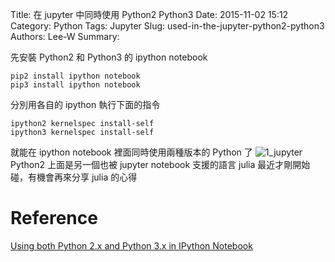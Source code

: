 Title: 在 jupyter 中同時使用 Python2 Python3
Date: 2015-11-02 15:12
Category: Python
Tags: Jupyter
Slug: used-in-the-jupyter-python2-python3
Authors: Lee-W
Summary: 


先安裝 Python2 和 Python3 的 ipython notebook
```shell
pip2 install ipython notebook
pip3 install ipython notebook
```

分別用各自的 ipython 執行下面的指令
```shell
ipython2 kernelspec install-self
ipython3 kernelspec install-self
```
<!--more-->

就能在 ipython notebook 裡面同時使用兩種版本的 Python 了
![1_jupyter](http://i.imgur.com/IxopQfG.png)
Python2 上面是另一個也被 jupyter notebook 支援的語言 julia
最近才剛開始碰，有機會再來分享 julia 的心得

# Reference
[Using both Python 2.x and Python 3.x in IPython Notebook](http://stackoverflow.com/questions/30492623/using-both-python-2-x-and-python-3-x-in-ipython-notebook)